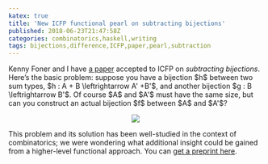 ```yaml
---
katex: true
title: 'New ICFP functional pearl on subtracting bijections'
published: 2018-06-23T21:47:58Z
categories: combinatorics,haskell,writing
tags: bijections,difference,ICFP,paper,pearl,subtraction
---
```


<p>Kenny Foner and I have <a href="http://ozark.hendrix.edu/~yorgey/pub/GCBP-author-version.pdf">a paper</a> accepted to ICFP on <em>subtracting bijections</em>. Here’s the basic problem: suppose you have a bijection $h$ between two sum types, $h : A + B \leftrightarrow A' +B'$, and another bijection $g : B \leftrightarrow B'$. Of course $A$ and $A'$ must have the same size, but can you construct an actual bijection $f$ between $A$ and $A'$?</p>
<div style="text-align:center;">
<p><img src="http://byorgey.files.wordpress.com/2018/06/598773235eacd729.png" /></p>
</div>
<p>This problem and its solution has been well-studied in the context of combinatorics; we were wondering what additional insight could be gained from a higher-level functional approach. You can <a href="http://ozark.hendrix.edu/~yorgey/pub/GCBP-author-version.pdf">get a preprint here</a>.</p>


